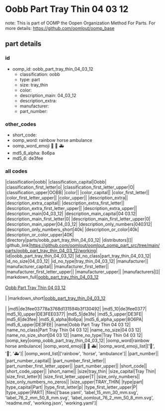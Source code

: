 # Oobb Part Tray Thin 04 03 12  

note: This is part of OOMP the Oopen Organization Method For Parts. For more details: https://github.com/oomlout/oomp_base

##  part details





### id
* oomp_id: oobb_part_tray_thin_04_03_12
  * classification: oobb
  * type: part
  * size: tray_thin
  * color: 
  * description_main: 04_03_12
  * description_extra: 
  * manufacturer: 
  * part_number: 

### other_codes
* short_code: 
* oomp_word: rainbow horse ambulance
* oomp_word_emoji :rainbow: :horse: :ambulance:
* md5_6_alpha: 8o6pa
* md5_6: de3fee

### all codes 
|classification|oobb|
|classification_capital|Oobb|
|classification_first_letter|o|
|classification_first_letter_upper|O|
|classification_upper|OOBB|
|color||
|color_capital||
|color_first_letter||
|color_first_letter_upper||
|color_upper||
|description_extra||
|description_extra_capital||
|description_extra_first_letter||
|description_extra_first_letter_upper||
|description_extra_upper||
|description_main|04_03_12|
|description_main_capital|04 03.12|
|description_main_first_letter|0|
|description_main_first_letter_upper|0|
|description_main_upper|04_03_12|
|description_only_numbers|040312|
|description_only_numbers_short|40k|
|description_or_color|40k|
|description_or_color_upper|40K|
|directory|parts/oobb_part_tray_thin_04_03_12|
|distributors|[]|
|github_link|https://github.com/oomlout/oomlout_oomp_part_src/tree/main/parts/oobb_part_tray_thin_04_03_12/working|
|id|oobb_part_tray_thin_04_03_12|
|id_no_class|part_tray_thin_04_03_12|
|id_no_size|04_03_12|
|id_no_type|tray_thin_04_03_12|
|manufacturer||
|manufacturer_capital||
|manufacturer_first_letter||
|manufacturer_first_letter_upper||
|manufacturer_upper||
|manufacturers|[]|
|markdown_full|[oobb_part_tray_thin_04_03_12](https://github.com/oomlout/oomlout_oomp_part_src/tree/main/parts/oobb_part_tray_thin_04_03_12/working)<br>[](https://github.com/oomlout/oomlout_oomp_part_src/tree/main/parts/oobb_part_tray_thin_04_03_12/working)<br>[Oobb Part Tray Thin 04 03 12](https://github.com/oomlout/oomlout_oomp_part_src/tree/main/parts/oobb_part_tray_thin_04_03_12/working)<br><br>|
|markdown_short|[oobb_part_tray_thin_04_03_12](https://github.com/oomlout/oomlout_oomp_part_src/tree/main/parts/oobb_part_tray_thin_04_03_12/working)<br><br>|
|md5|de3fee03778a3768d131594b3f130492|
|md5_10|de3fee0377|
|md5_10_upper|DE3FEE0377|
|md5_5|de3fe|
|md5_5_upper|DE3FE|
|md5_6|de3fee|
|md5_6_alpha|8o6pa|
|md5_6_alpha_upper|8O6PA|
|md5_6_upper|DE3FEE|
|name|Oobb Part Tray Thin 04 03 12|
|name_no_class|Part Tray Thin 04 03 12|
|name_no_size|04 03 12|
|name_no_size_short|04 03 12|
|name_no_type|Tray Thin 04 03 12|
|oomp_key|oomp_oobb_part_tray_thin_04_03_12|
|oomp_word|rainbow horse ambulance|
|oomp_word_emoji|:rainbow: :horse: :ambulance:|
|oomp_word_emoji_list|[':rainbow:', ':horse:', ':ambulance:']|
|oomp_word_list|['rainbow', 'horse', 'ambulance']|
|part_number||
|part_number_capital||
|part_number_first_letter||
|part_number_first_letter_upper||
|part_number_upper||
|short_code||
|short_code_upper||
|short_name||
|size|tray_thin|
|size_capital|Tray Thin|
|size_first_letter|t|
|size_first_letter_upper|T|
|size_only_numbers||
|size_only_numbers_no_zeros||
|size_upper|TRAY_THIN|
|type|part|
|type_capital|Part|
|type_first_letter|p|
|type_first_letter_upper|P|
|type_upper|PART|
|files|['base.yaml', 'label_15_mm_30_mm.svg', 'label_76_2_mm_50_8_mm.svg', 'label_oomlout_76_2_mm_50_8_mm.svg', 'readme.md', 'working.json', 'working.yaml']|
